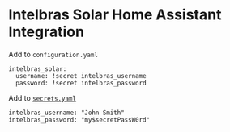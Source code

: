 # Intelbras Solar Home Assistant Integration

Add to `configuration.yaml`
```
intelbras_solar:
  username: !secret intelbras_username
  password: !secret intelbras_password
```

Add to [`secrets.yaml`](https://www.home-assistant.io/docs/configuration/secrets/#using-secretsyaml)
```
intelbras_username: "John Smith"
intelbras_password: "my$secretPassW0rd"
```
